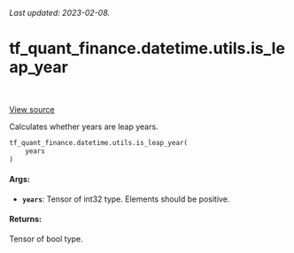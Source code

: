 <!--
This file is generated by a tool. Do not edit directly.
For open-source contributions the docs will be updated automatically.
-->

*Last updated: 2023-02-08.*

<div itemscope itemtype="http://developers.google.com/ReferenceObject">
<meta itemprop="name" content="tf_quant_finance.datetime.utils.is_leap_year" />
<meta itemprop="path" content="Stable" />
</div>

# tf_quant_finance.datetime.utils.is_leap_year

<!-- Insert buttons and diff -->

<table class="tfo-notebook-buttons tfo-api" align="left">
</table>

<a target="_blank" href="https://github.com/google/tf-quant-finance/blob/master/tf_quant_finance/datetime/date_utils.py">View source</a>



Calculates whether years are leap years.

```python
tf_quant_finance.datetime.utils.is_leap_year(
    years
)
```



<!-- Placeholder for "Used in" -->


#### Args:


* <b>`years`</b>: Tensor of int32 type. Elements should be positive.


#### Returns:

Tensor of bool type.
